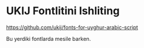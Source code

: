 # UKIJ Fontlitini Ishliting

https://github.com/ukij/fonts-for-uyghur-arabic-script

Bu yerdiki fontlarda mesile barken. 
